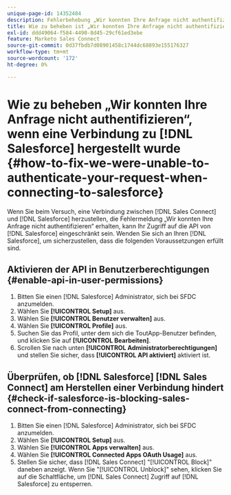 ```yaml
---
unique-page-id: 14352484
description: Fehlerbehebung „Wir konnten Ihre Anfrage nicht authentifizieren“ beim Herstellen einer Verbindung zu Salesforce - Marketo-Dokumente - Produktdokumentation
title: Wie zu beheben ist „Wir konnten Ihre Anfrage nicht authentifizieren“, wenn eine Verbindung zu Salesforce hergestellt wurde
exl-id: ddd49064-f584-4490-8d45-29cf61ed3ebe
feature: Marketo Sales Connect
source-git-commit: 0d37fbdb7d08901458c1744dc68893e155176327
workflow-type: tm+mt
source-wordcount: '172'
ht-degree: 0%

---
```


# Wie zu beheben „Wir konnten Ihre Anfrage nicht authentifizieren“, wenn eine Verbindung zu [!DNL Salesforce] hergestellt wurde {#how-to-fix-we-were-unable-to-authenticate-your-request-when-connecting-to-salesforce}

Wenn Sie beim Versuch, eine Verbindung zwischen [!DNL Sales Connect] und [!DNL Salesforce] herzustellen, die Fehlermeldung „Wir konnten Ihre Anfrage nicht authentifizieren“ erhalten, kann Ihr Zugriff auf die API von [!DNL Salesforce] eingeschränkt sein. Wenden Sie sich an Ihren [!DNL Salesforce], um sicherzustellen, dass die folgenden Voraussetzungen erfüllt sind.

## Aktivieren der API in Benutzerberechtigungen {#enable-api-in-user-permissions}

1. Bitten Sie einen [!DNL Salesforce] Administrator, sich bei SFDC anzumelden.
1. Wählen Sie **[!UICONTROL Setup]** aus.
1. Wählen Sie **[!UICONTROL Benutzer verwalten]** aus.
1. Wählen Sie **[!UICONTROL Profile]** aus.
1. Suchen Sie das Profil, unter dem sich die ToutApp-Benutzer befinden, und klicken Sie auf **[!UICONTROL Bearbeiten]**.
1. Scrollen Sie nach unten **[!UICONTROL Administratorberechtigungen]** und stellen Sie sicher, dass **[!UICONTROL API aktiviert]** aktiviert ist.

## Überprüfen, ob [!DNL Salesforce] [!DNL Sales Connect] am Herstellen einer Verbindung hindert {#check-if-salesforce-is-blocking-sales-connect-from-connecting}

1. Bitten Sie einen [!DNL Salesforce] Administrator, sich bei SFDC anzumelden.
1. Wählen Sie **[!UICONTROL Setup]** aus.
1. Wählen Sie **[!UICONTROL Apps verwalten]** aus.
1. Wählen Sie **[!UICONTROL Connected Apps OAuth Usage]** aus.
1. Stellen Sie sicher, dass [!DNL Sales Connect] &quot;[!UICONTROL Block]&quot; daneben anzeigt. Wenn Sie &quot;[!UICONTROL Unblock]&quot; sehen, klicken Sie auf die Schaltfläche, um [!DNL Sales Connect] Zugriff auf [!DNL Salesforce] zu entsperren.
